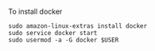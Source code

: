 To install docker
```
sudo amazon-linux-extras install docker
sudo service docker start
sudo usermod -a -G docker $USER
```
